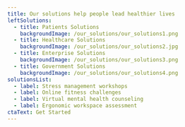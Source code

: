 ```yaml
---
title: Our solutions help people lead healthier lives
leftSolutions:
  - title: Patients Solutions
    backgroundImage: /our_solutions/our_solutions1.png
  - title: Healthcare Solutions
    backgroundImage: /our_solutions/our_solutions2.jpg
  - title: Enterprise Solutions
    backgroundImage: /our_solutions/our_solutions3.png
  - title: Government Solutions
    backgroundImage: /our_solutions/our_solutions4.png
solutionsList:
  - label: Stress management workshops
  - label: Online fitness challenges
  - label: Virtual mental health counseling
  - label: Ergonomic workspace assessment
ctaText: Get Started
---
```


